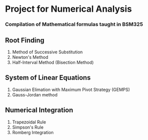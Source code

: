 # Project for Numerical Analysis

### Compilation of Mathematical formulas taught in BSM325

## Root Finding

1. Method of Successive Substitution
2. Newton's Method
3. Half-Interval Method (Bisection Method)

## System of Linear Equations

1. Gaussian Elimation with Maximum Pivot Strategy (GEMPS)
2. Gauss-Jordan method

## Numerical Integration

1. Trapezoidal Rule
2. Simpson's Rule
3. Romberg Integration
